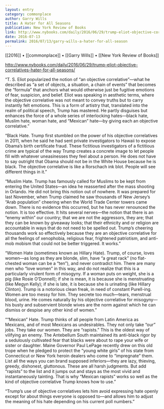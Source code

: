 ```yaml
---
layout: entry
category: commonplace
author: Garry Wills
title: A Hater for All Seasons
publication: New York Review of Books
link: http://www.nybooks.com/daily/2016/06/29/trump-eliot-objective-correlatives-hater-for-all-seasons/
date: 2016-07-13
permalink: 2016/07/13/garry-wills-a-hater-for-all-season
---
```


[[2016]] • [[commonplace]] • [[Garry Wills]] • [[New York Review of Books]]

http://www.nybooks.com/daily/2016/06/29/trump-eliot-objective-correlatives-hater-for-all-seasons/

“T. S. Eliot popularized the notion of “an objective correlative”—what he described as “a set of objects, a situation, a chain of events” that becomes the “formula” that anchors what would otherwise just be fugitive emotions of fear, suspicion, and belief. Eliot was speaking in aesthetic terms, where the objective correlative was not meant to convey truths but to carry instantly felt emotions. This is a form of artistry that, translated into the realm of political speech, Trump has mastered. He partly disguises but enhances the force of a whole series of interlocking hates—black hate, Muslim hate, woman hate, and “Mexican” hate—by giving each an objective correlative.”

“Black Hate. Trump first stumbled on the power of his objective correlatives in 2011, when he said he had sent private investigators to Hawaii to expose Obama’s birth certificate fraud. These fictitious investigators of a fictitious crime are typical of the way Trump creates a concrete image to let people fill with whatever uneasinesses they feel about a person. He does not have to say outright that Obama should not be in the White House because he is black. The objective correlative is like a Rorschach ink blot. People will see different things in it.”

“Muslim Hate. Trump has famously called for Muslims to be kept from entering the United States—an idea he reasserted after the mass shooting in Orlando. He did not bring this notion out of nowhere. It was prepared for last November, when Trump claimed he saw thousands of New Jersey’s “Arab population” cheering when the World Trade Center towers came down. There is no evidence this occurred, but he has never renounced the notion. It is too effective. It hits several nerves—the notion that there is an “enemy within” our country; that we are not the aggressors, they are; that they can be known by giveaway looks; that their ethnicity and or religion are accountable in ways that do not need to be spelled out. Trump’s cheering thousands work so effectively because they are an objective correlative for all the feelings of xenophobia, religious fear, frightened patriotism, and anti-mob mobism that could not be better triggered. It works.”

“Women Hate (sometimes known as Hillary Hate). Trump, of course, loves women—as long as they are blonde, slim, have “a great rack” (no flat-chested woman can be a “ten”), and never contradict him. There are many men who “love women” in this way, and do not realize that this is a particularly virulent form of misogyny. If a woman puts on weight, she is a pig (like Rosie O’Donnell); if she is mean, it is because she is menstruating (like Megyn Kelly); if she is late, it is because she is urinating (like Hillary Clinton). Trump is a notorious clean freak, in need of constant Purell-ing. Women are too messy for him. They secrete too much—tears, menstrual blood, urine. He comes naturally by his objective correlative for misogyny—his busty and subservient blonde wives are the norm against which he can dismiss or despise any other kind of women.”

““Mexican” Hate. Trump thinks of all people from Latin America as Mexicans, and of most Mexicans as undesirables. They not only take “our” jobs. They take our women. They are “rapists.” This is the oldest way of vilifying an enemy. The Antebellum South maintained its anti-black rigor by a sedulously cultivated fear that blacks were about to rape your wife or sister or daughter. Maine Governor Paul LePage recently drew on this old trope when he pledged to protect the “young white girls” of his state from Connecticut or New York heroin dealers who come to “impregnate” them. List all the ways you can brand supposed inferiors—they are lazy, thieving, greedy, dishonest, gluttonous. These are all harsh judgments. But add “rapists” to the list and it jumps out and stays as the most vivid and instantaneously tainting. That is why “Mexican rapists” works so well as the kind of objective correlative Trump knows how to use.”

“Trump’s use of objective correlatives lets him avoid expressing hate openly except for about things everyone is opposed to—and allows him to adjust the meaning of his hate depending on his current poll numbers.”


